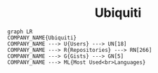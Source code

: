 <h1 align="center">Ubiquiti</h1>

```mermaid
graph LR
COMPANY_NAME{Ubiquiti}
COMPANY_NAME ---> U{Users} ---> UN[18]
COMPANY_NAME ---> R{Repositories} ---> RN[266]
COMPANY_NAME ---> G{Gists} ---> GN[5]
COMPANY_NAME ---> ML{Most Used<br>Languages}
```
